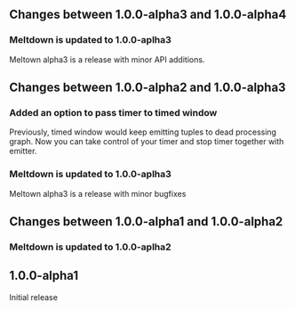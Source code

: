 ## Changes between 1.0.0-alpha3 and 1.0.0-alpha4

### Meltdown is updated to 1.0.0-aplha3

Meltown alpha3 is a release with minor API additions.

## Changes between 1.0.0-alpha2 and 1.0.0-alpha3

### Added an option to pass timer to timed window

Previously, timed window would keep emitting tuples to dead processing graph. Now you can
take control of your timer and stop timer together with emitter.

### Meltdown is updated to 1.0.0-aplha3

Meltown alpha3 is a release with minor bugfixes

## Changes between 1.0.0-alpha1 and 1.0.0-alpha2

### Meltdown is updated to 1.0.0-aplha2

## 1.0.0-alpha1

Initial release
